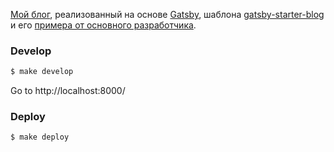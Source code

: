 [Мой блог](https://grig.top/), реализованный на основе [Gatsby](https://www.gatsbyjs.org/), шаблона [gatsby-starter-blog](https://github.com/gatsbyjs/gatsby-starter-blog) и его [примера от основного разработчика](https://github.com/KyleAMathews/blog).

### Develop

```sh
$ make develop
```
Go to http://localhost:8000/

### Deploy

```sh
$ make deploy
```